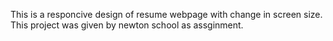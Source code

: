 This is a responcive design of resume webpage with change in screen size. This project was given by newton school as assginment.


